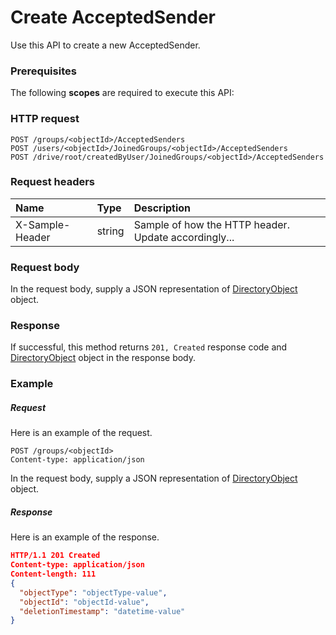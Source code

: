 # Create AcceptedSender

Use this API to create a new AcceptedSender.
### Prerequisites
The following **scopes** are required to execute this API: 
### HTTP request
<!-- { "blockType": "ignored" } -->
```http
POST /groups/<objectId>/AcceptedSenders
POST /users/<objectId>/JoinedGroups/<objectId>/AcceptedSenders
POST /drive/root/createdByUser/JoinedGroups/<objectId>/AcceptedSenders

```
### Request headers
| Name       | Type | Description|
|:---------------|:--------|:----------|
| X-Sample-Header  | string  | Sample of how the HTTP header. Update accordingly...|

### Request body
In the request body, supply a JSON representation of [DirectoryObject](../resources/directoryobject.md) object.


### Response
If successful, this method returns `201, Created` response code and [DirectoryObject](../resources/directoryobject.md) object in the response body.

### Example
##### Request
Here is an example of the request.
<!-- {
  "blockType": "request",
  "name": "create_directoryobject_from_group"
}-->
```http
POST /groups/<objectId>
Content-type: application/json
```
In the request body, supply a JSON representation of [DirectoryObject](../resources/directoryobject.md) object.
##### Response
Here is an example of the response.
<!-- {
  "blockType": "response",
  "truncated": false,
  "@odata.type": "directoryobject"
} -->
```json
HTTP/1.1 201 Created
Content-type: application/json
Content-length: 111
{
  "objectType": "objectType-value",
  "objectId": "objectId-value",
  "deletionTimestamp": "datetime-value"
}
```

<!-- uuid: 48f75b46-7a97-4480-aebe-5c913f14f256
2015-10-16 09:51:07 UTC -->
<!-- {
  "type": "#page.annotation",
  "description": "Create AcceptedSender",
  "keywords": "",
  "section": "documentation",
  "tocPath": ""
}-->